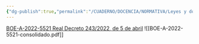 ```yaml
---
{"dg-publish":true,"permalink":"/CUADERNO/DOCENCIA/NORMATIVA/Leyes y documentos/Real Decreto 243-2022, de 5 de abril, por el que se establecen la ordenación y las enseñanzas mínimas del Bachillerato/"}
---
```


[BOE-A-2022-5521 Real Decreto 243/2022, de 5 de abril](https://www.boe.es/buscar/act.php?id=BOE-A-2022-5521)
![[BOE-A-2022-5521-consolidado.pdf]]